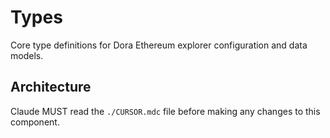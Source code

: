 # Types

Core type definitions for Dora Ethereum explorer configuration and data models.

## Architecture  
Claude MUST read the `./CURSOR.mdc` file before making any changes to this component.